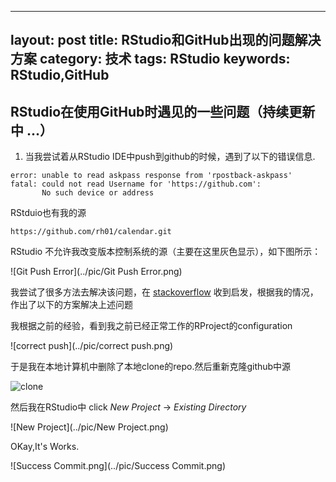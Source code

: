 ---
layout: post
title: RStudio和GitHub出现的问题解决方案
category: 技术
tags: RStudio
keywords: RStudio,GitHub
---------------------------------------



## RStudio在使用GitHub时遇见的一些问题（持续更新中 ...）

1. 当我尝试着从RStudio IDE中push到github的时候，遇到了以下的错误信息.

```
error: unable to read askpass response from 'rpostback-askpass'
fatal: could not read Username for 'https://github.com':
       No such device or address
```

RStduio也有我的源

```
https://github.com/rh01/calendar.git
```

RStudio 不允许我改变版本控制系统的源（主要在这里灰色显示），如下图所示：


![Git Push Error](../pic/Git Push Error.png)

我尝试了很多方法去解决该问题，在 [stackoverflow](http://stackoverflow.com/questions/24944387/errors-when-using-rstudios-git-tools) 收到启发，根据我的情况，作出了以下的方案解决上述问题

我根据之前的经验，看到我之前已经正常工作的RProject的configuration

![correct push](../pic/correct push.png)

于是我在本地计算机中删除了本地clone的repo.然后重新克隆github中源

![clone](../pic/clone.png)

然后我在RStudio中 click *New Project* -> *Existing Directory*

![New Project](../pic/New Project.png)

OKay,It's Works.

![Success Commit.png](../pic/Success Commit.png)


